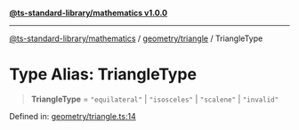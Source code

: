 [**@ts-standard-library/mathematics v1.0.0**](../../../README.md)

***

[@ts-standard-library/mathematics](../../../README.md) / [geometry/triangle](../README.md) / TriangleType

# Type Alias: TriangleType

> **TriangleType** = `"equilateral"` \| `"isosceles"` \| `"scalene"` \| `"invalid"`

Defined in: [geometry/triangle.ts:14](https://github.com/gabaudette/ts-stdlib/blob/ea80ba1db09c741e99f8cb19e94e5a29b81b623b/packages/mathematics/src/geometry/triangle.ts#L14)
